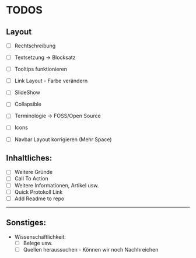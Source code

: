 # TODOS

## Layout
- [ ] Rechtschreibung 
- [ ] Textsetzung	-> Blocksatz
- [ ] Tooltips funktionieren  
- [ ] Link Layout - Farbe verändern 
- [ ] SlideShow
- [ ] Collapsible
- [ ] Terminologie -> FOSS/Open Source 
- [ ] Icons
- [ ] Navbar Layout korrigieren (Mehr Space)


## Inhaltliches:

- [ ] Weitere Gründe 
- [ ] Call To Action 
- [ ] Weitere Informationen, Artikel usw.
- [ ] Quick Protokoll Link
- [ ] Add Readme to repo
----

## Sonstiges:
- Wissenschaftlichkeit:
	- [ ] Belege usw.
	- [ ] Quellen heraussuchen - Können wir noch Nachhreichen  
